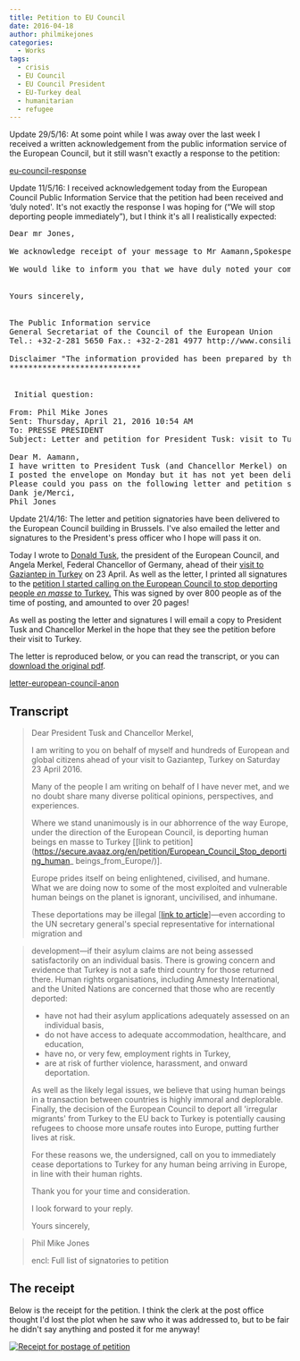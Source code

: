 ```yaml
---
title: Petition to EU Council
date: 2016-04-18
author: philmikejones
categories:
  - Works
tags:
  - crisis
  - EU Council
  - EU Council President
  - EU-Turkey deal
  - humanitarian
  - refugee
---
```


Update 29/5/16: At some point while I was away over the last week I received a written acknowledgement from the public information service of the European Council, but it still wasn't exactly a response to the petition:

<a href="http://philmikejones.me/wp-content/uploads/2016/04/eu-council-response.pdf" class="pdfemb-viewer" style="" data-width="max" data-height="max"  data-toolbar="bottom" data-toolbar-fixed="off">eu-council-response<br /></a> 


Update 11/5/16: I received acknowledgement today from the European Council Public Information Service that the petition had been received and &#8216;duly noted'. It's not exactly the response I was hoping for (&#8220;We will stop deporting people immediately&#8221;), but I think it's all I realistically expected:

<pre>Dear mr Jones,

We acknowledge receipt of your message to Mr Aamann,Spokesperson of the President of the European Council.

We would like to inform you that we have duly noted your comments and suggestions.


Yours sincerely,


The Public Information service
General Secretariat of the Council of the European Union
Tel.: +32-2-281 5650 Fax.: +32-2-281 4977 http://www.consilium.europa.eu/Infopublic

Disclaimer "The information provided has been prepared by the Public Information Service of the General Secretariat of the Council of the EU and may not be regarded as constituting an official position of the Council."
****************************


 Initial question:

From: Phil Mike Jones
Sent: Thursday, April 21, 2016 10:54 AM
To: PRESSE PRESIDENT
Subject: Letter and petition for President Tusk: visit to Turkey on Saturday

Dear M. Aamann,
I have written to President Tusk (and Chancellor Merkel) on behalf of hundreds of petition signatories before their visit to Turkey on Saturday.
I posted the envelope on Monday but it has not yet been delivered (I hope it will arrive today).
Please could you pass on the following letter and petition signatures to President Tusk, in case the envelope does not arrive in time?
Dank je/Merci,
Phil Jones
</pre>

Update 21/4/16: The letter and petition signatories have been delivered to the European Council building in Brussels. I've also emailed the letter and signatures to the President's press officer who I hope will pass it on.



Today I wrote to [Donald Tusk](http://www.consilium.europa.eu/en/european-council/president/), the president of the European Council, and Angela Merkel, Federal Chancellor of Germany, ahead of their [visit to Gaziantep in Turkey](http://www.consilium.europa.eu/en/press/press-releases/2016/04/15-tusk-weekly-schedule/) on 23 April. As well as the letter, I printed all signatures to the [petition I started calling on the European Council to stop deporting people _en masse_ to Turkey.](https://secure.avaaz.org/en/petition/European_Council_Stop_deporting_human_beings_from_Europe/) This was signed by over 800 people as of the time of posting, and amounted to over 20 pages!

As well as posting the letter and signatures I will email a copy to President Tusk and Chancellor Merkel in the hope that they see the petition before their visit to Turkey.

The letter is reproduced below, or you can read the transcript, or you can [download the original pdf](http://philmikejones.me/wp-content/uploads/2016/04/letter-european-council-anon.pdf).

<a href="http://philmikejones.me/wp-content/uploads/2016/04/letter-european-council-anon.pdf" class="pdfemb-viewer" style="" data-width="max" data-height="max"  data-toolbar="bottom" data-toolbar-fixed="off">letter-european-council-anon<br /></a> 

## Transcript

> Dear President Tusk and Chancellor Merkel,
> 
> I am writing to you on behalf of myself and hundreds of European and global citizens ahead of your visit to Gaziantep, Turkey on Saturday 23 April 2016.
> 
> Many of the people I am writing on behalf of I have never met, and we no doubt share many diverse political opinions, perspectives, and experiences.
> 
> Where we stand unanimously is in our abhorrence of the way Europe, under the direction of the European Council, is deporting human beings en masse to Turkey [[link to petition](https://secure.avaaz.org/en/petition/European_Council_Stop_deporting_human_ beings_from_Europe/)].
> 
> Europe prides itself on being enlightened, civilised, and humane. What we are doing now to some of the most exploited and vulnerable human beings on the planet is ignorant, uncivilised, and inhumane.
> 
> These deportations may be illegal [[link to article](http://www.theguardian.com/world/2016/apr/02/eu-turkey-refugee-plan-could-be-illegal-says-un-official)]—even according to the UN secretary general's special representative for international migration and
  
> development—if their asylum claims are not being assessed satisfactorily on an individual basis. There is growing concern and evidence that Turkey is not a safe third country for those returned there. Human rights organisations, including Amnesty International, and the United Nations are concerned that those who are recently deported:
> 
> - have not had their asylum applications adequately assessed on an individual basis,
> - do not have access to adequate accommodation, healthcare, and education,
> - have no, or very few, employment rights in Turkey,
> - are at risk of further violence, harassment, and onward deportation.
> 
> As well as the likely legal issues, we believe that using human beings in a transaction between countries is highly immoral and deplorable. Finally, the decision of the European Council to deport all 'irregular migrants' from Turkey to the EU back to Turkey is potentially causing refugees to choose more unsafe routes into Europe, putting further lives at risk.
> 
> For these reasons we, the undersigned, call on you to immediately cease deportations to Turkey for any human being arriving in Europe, in line with their human rights.
> 
> Thank you for your time and consideration.
> 
> I look forward to your reply.
> 
> Yours sincerely,
  
> Phil Mike Jones
> 
> encl: Full list of signatories to petition

## The receipt

Below is the receipt for the petition. I think the clerk at the post office thought I'd lost the plot when he saw who it was addressed to, but to be fair he didn't say anything and posted it for me anyway!

[<img class="aligncenter wp-image-1869 size-large" src="https://i1.wp.com/philmikejones.me/wp-content/uploads/2016/04/petition-receipt-1024x640.jpg?resize=648%2C405" alt="Receipt for postage of petition" data-recalc-dims="1" />](https://i1.wp.com/philmikejones.me/wp-content/uploads/2016/04/petition-receipt.jpg)